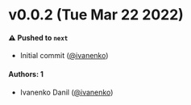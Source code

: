 # v0.0.2 (Tue Mar 22 2022)

#### ⚠️ Pushed to `next`

- Initial commit ([@ivanenko](https://github.com/ivanenko))

#### Authors: 1

- Ivanenko Danil ([@ivanenko](https://github.com/ivanenko))
